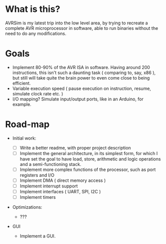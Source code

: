 # What is this?

AVRSim is my latest trip into the low level area, by trying to recreate a complete AVR microprocessor in software, able to run binaries without the need to do any modifications.

# Goals
* Implement 80-90% of the AVR ISA in software. Having around 200 instructions, this isn't such a daunting task ( comparing to, say, x86 ), but still will take quite the brain power to even come close to being efficient.
* Variable execution speed ( pause execution on instruction, resume, simulate clock rate etc. )
* I/O mapping? Simulate input/output ports, like in an Arduino, for example.

# Road-map
* Initial work:
    - [ ] Write a better readme, with proper project description
    - [ ] Implement the general architecture, in its simplest form, for which I have set the goal to have load, store, arithmetic and logic operations and a semi-functioning stack.
    - [ ] Implement more complex functions of the processor, such as port registers and I/O
    - [ ] Implement DMA ( direct memory access )
    - [ ] Implement interrupt support
    - [ ] Implement interfaces ( UART, SPI, I2C )
    - [ ] Implement timers
* Optimizations:
    * ???

* GUI
    * Implement a GUI.
